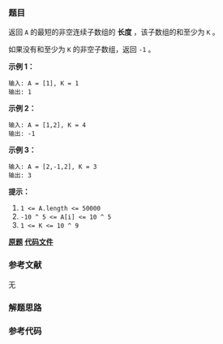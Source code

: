 ### 题目
返回 `A` 的最短的非空连续子数组的 **长度** ，该子数组的和至少为 `K` 。

如果没有和至少为 `K` 的非空子数组，返回 `-1` 。



**示例 1：**

    
    
    输入: A = [1], K = 1
    输出: 1
    

**示例 2：**

    
    
    输入: A = [1,2], K = 4
    输出: -1
    

**示例 3：**

    
    
    输入: A = [2,-1,2], K = 3
    输出: 3
    



**提示：**

  1. `1 <= A.length <= 50000`
  2. `-10 ^ 5 <= A[i] <= 10 ^ 5`
  3. `1 <= K <= 10 ^ 9`

 **[原题](https://leetcode-cn.com/problems/shortest-subarray-with-sum-at-least-k/)**    **[代码文件]()**


### 参考文献
无

### 解题思路




### 参考代码

```go


```




